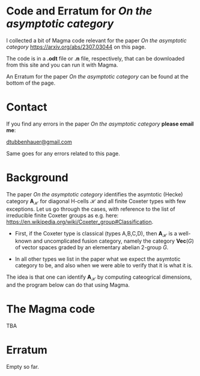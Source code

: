 # Code and Erratum for *On the asymptotic category*

I collected a bit of Magma code relevant for the paper *On the asymptotic category*
<a href="https://arxiv.org/abs/2307.03044">https://arxiv.org/abs/2307.03044</a> on this page.

The code is in a **.odt** file or **.n** file, respectively, that can be downloaded from this site and you can run it with Magma.

An Erratum for the paper *On the asymptotic category* can be found at the bottom of the page.

# Contact

If you find any errors in the paper *On the asymptotic category* **please email me**:

[dtubbenhauer@gmail.com](mailto:dtubbenhauer@gmail.com?subject=[GitHub]%web-reps)

Same goes for any errors related to this page.


# Background

The paper *On the asymptotic category* identifies the asymtotic (Hecke) category $\mathbf{A}_{\mathcal{H}}$ for diagonal H-cells $\mathcal{H}$ and all finite Coxeter types with few exceptions. 
Let us go through the cases, with reference to the list of irreducible finite Coxeter groups as e.g. here: <a href="https://en.wikipedia.org/wiki/Coxeter_group#Classification">https://en.wikipedia.org/wiki/Coxeter_group#Classification</a>.

- First, if the Coxeter type is classical (types A,B,C,D), then $\mathbf{A}_{\mathcal{H}}$ is a well-known and uncomplicated fusion category, namely the category $\mathbf{Vec}(G)$ of vector spaces graded by an elementary abelian 2-group $G$.

- In all other types we list in the paper what we expect the asymtotic category to be, and also when we were able to verify that it is what it is.

The idea is that one can identify $\mathbf{A}_{\mathcal{H}}$ by computing cateogrical dimensions, and the program below can do that using Magma.

# The Magma code

TBA

# Erratum

Empty so far.

